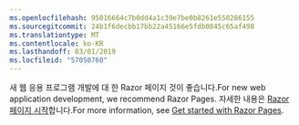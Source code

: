 ```yaml
---
ms.openlocfilehash: 95016664c7b0dd4a1c39e7be0b8261e558286155
ms.sourcegitcommit: 24b1f6decbb17bb22a45166e5fdb0845c65af498
ms.translationtype: MT
ms.contentlocale: ko-KR
ms.lasthandoff: 03/01/2019
ms.locfileid: "57050760"
---
```

<span data-ttu-id="d91d4-101">새 웹 응용 프로그램 개발에 대 한 Razor 페이지 것이 좋습니다.</span><span class="sxs-lookup"><span data-stu-id="d91d4-101">For new web application development, we recommend Razor Pages.</span></span> <span data-ttu-id="d91d4-102">자세한 내용은 [Razor 페이지 시작](/aspnet/core/tutorials/razor-pages/razor-pages-start)합니다.</span><span class="sxs-lookup"><span data-stu-id="d91d4-102">For more information, see [Get started with Razor Pages](/aspnet/core/tutorials/razor-pages/razor-pages-start).</span></span>